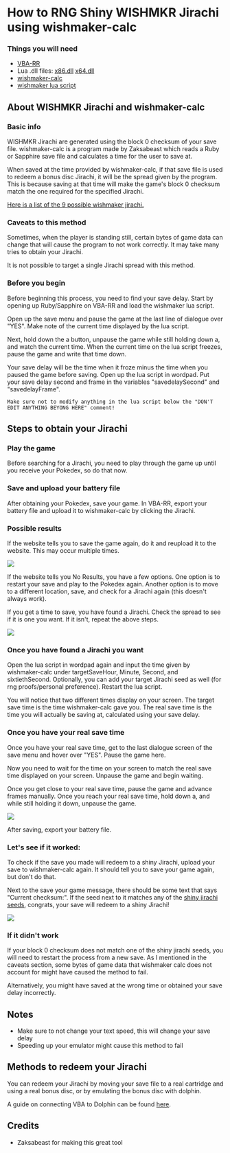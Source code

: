 # How to RNG Shiny WISHMKR Jirachi using wishmaker-calc

### Things you will need
- [VBA-RR](https://github.com/TASVideos/vba-rerecording/releases)
- Lua .dll files:
[x86.dll](https://www.dropbox.com/s/2o4hdphn7j9z349/lua-dll-x86.zip?dl=0)
[x64.dll](https://www.dropbox.com/s/t8yttukleqserzp/lua-dll-x64.rar?dl=0)
- [wishmaker-calc](https://zaksabeast.github.io/wishmaker-calc/build/)
- [wishmaker lua script](https://github.com/beatlynx/lua-stuff/blob/master/scripts/wishmakerlua.lua)

## About WISHMKR Jirachi and wishmaker-calc

### Basic info

WISHMKR Jirachi are generated using the block 0 checksum of your save file. wishmaker-calc is a program made by Zaksabeast which reads a Ruby or Sapphire save file and calculates a time for the user to save at.

When saved at the time provided by wishmaker-calc, if that save file is used to redeem a bonus disc Jirachi, it will be the spread given by the program. This is because saving at that time will make the game's block 0 checksum match the one required for the specified Jirachi.

[Here is a list of the 9 possible wishmaker jirachi.](https://www.irccloud.com/pastebin/rdxEbTm4/)

### Caveats to this method

Sometimes, when the player is standing still, certain bytes of game data can change that will cause the program to not work correctly. It may take many tries to obtain your Jirachi.

It is not possible to target a single Jirachi spread with this method.

### Before you begin

Before beginning this process, you need to find your save delay. Start by opening up Ruby/Sapphire on VBA-RR and load the wishmaker lua script.

Open up the save menu and pause the game at the last line of dialogue over "YES". Make note of the current time displayed by the lua script.

Next, hold down the a button, unpause the game while still holding down a, and watch the current time. When the current time on the lua script freezes, pause the game and write that time down.

Your save delay will be the time when it froze minus the time when you paused the game before saving. Open up the lua script in wordpad. Put your save delay second and frame in the variables "savedelaySecond" and "savedelayFrame".

```
Make sure not to modify anything in the lua script below the "DON'T EDIT ANYTHING BEYONG HERE" comment!
```

## Steps to obtain your Jirachi

### Play the game

Before searching for a Jirachi, you need to play through the game up until you receive your Pokedex, so do that now.

### Save and upload your battery file

After obtaining your Pokedex, save your game. In VBA-RR, export your battery file and upload it to wishmaker-calc by clicking the Jirachi.

### Possible results

If the website tells you to save the game again, do it and reupload it to the website. This may occur multiple times.

![](https://i.imgur.com/vDfWBpb.png)

If the website tells you No Results, you have a few options. One option is to restart your save and play to the Pokedex again. Another option is to move to a different location, save, and check for a Jirachi again (this doesn't always work).

If you get a time to save, you have found a Jirachi. Check the spread to see if it is one you want. If it isn't, repeat the above steps.

![](https://i.imgur.com/5gZ1w80.png)

### Once you have found a Jirachi you want

Open the lua script in wordpad again and input the time given by wishmaker-calc under targetSaveHour, Minute, Second, and sixtiethSecond. Optionally, you can add your target Jirachi seed as well (for rng proofs/personal preference). Restart the lua script.

You will notice that two different times display on your screen. The target save time is the time wishmaker-calc gave you. The real save time is the time you will actually be saving at, calculated using your save delay.

### Once you have your real save time

Once you have your real save time, get to the last dialogue screen of the save menu and hover over "YES". Pause the game here.

Now you need to wait for the time on your screen to match the real save time displayed on your screen. Unpause the game and begin waiting.

Once you get close to your real save time, pause the game and advance frames manually. Once you reach your real save time, hold down a, and while still holding it down, unpause the game.

![](https://i.imgur.com/Sl0KWy1.png)

After saving, export your battery file.

### Let's see if it worked:

To check if the save you made will redeem to a shiny Jirachi, upload your save to wishmaker-calc again. It should tell you to save your game again, but don't do that.

Next to the save your game message, there should be some text that says "Current checksum:". If the seed next to it matches any of the [shiny jirachi seeds](https://www.irccloud.com/pastebin/rdxEbTm4/), congrats, your save will redeem to a shiny Jirachi!

![](https://i.imgur.com/vDfWBpb.png)

### If it didn't work

If your block 0 checksum does not match one of the shiny jirachi seeds, you will need to restart the process from a new save. As I mentioned in the caveats section, some bytes of game data that wishmaker calc does not account for might have caused the method to fail.

Alternatively, you might have saved at the wrong time or obtained your save delay incorrectly.

## Notes

- Make sure to not change your text speed, this will change your save delay
- Speeding up your emulator might cause this method to fail

## Methods to redeem your Jirachi

You can redeem your Jirachi by moving your save file to a real cartridge and using a real bonus disc, or by emulating the bonus disc with dolphin.

A guide on connecting VBA to Dolphin can be found [here](https://pokemonrng.com/guides/tools/en/connect%20dolphin%20to%20vba.md).

## Credits
- Zaksabeast for making this great tool
